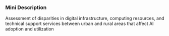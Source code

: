 ### Mini Description

Assessment of disparities in digital infrastructure, computing resources, and technical support services between urban and rural areas that affect AI adoption and utilization
